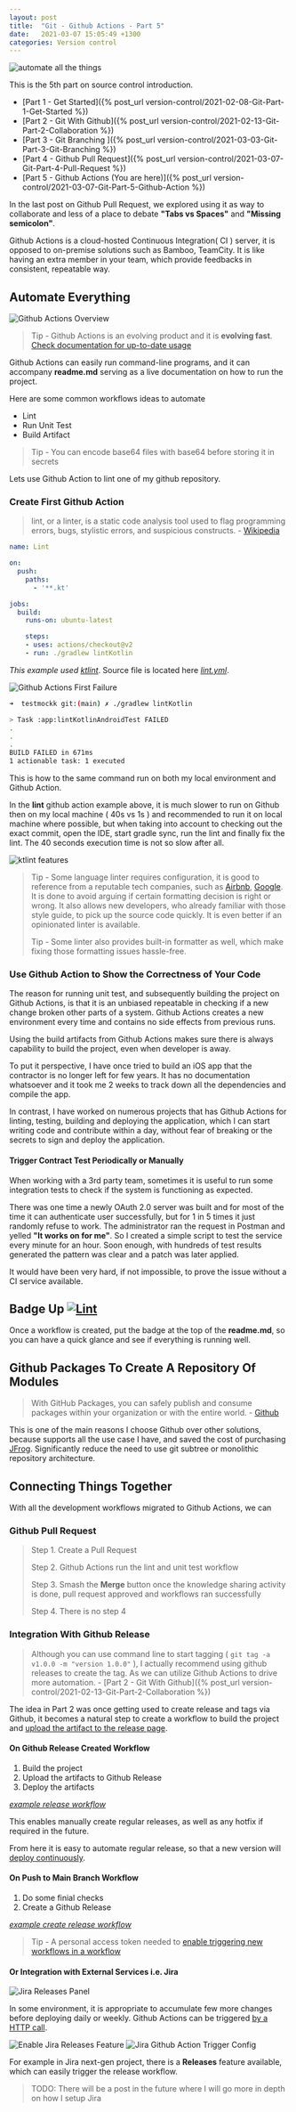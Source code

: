 ```yaml
---
layout: post
title:  "Git - Github Actions - Part 5"
date:   2021-03-07 15:05:49 +1300
categories: Version control
---
```


![automate all the things](/assets/git/github-automate-all-the-things.jpeg)

This is the 5th part on source control introduction.

* [Part 1 - Get Started]({% post_url version-control/2021-02-08-Git-Part-1-Get-Started %})
* [Part 2 - Git With Github]({% post_url version-control/2021-02-13-Git-Part-2-Collaboration %})
* [Part 3 - Git Branching ]({% post_url version-control/2021-03-03-Git-Part-3-Git-Branching %})
* [Part 4 - Github Pull Request]({% post_url version-control/2021-03-07-Git-Part-4-Pull-Request %})
* [Part 5 - Github Actions (You are here)]({% post_url version-control/2021-03-07-Git-Part-5-Github-Action %})

In the last post on Github Pull Request, we explored using it as way to collaborate and less of a place to debate **"Tabs vs Spaces"** and **"Missing semicolon"**.

Github Actions is a cloud-hosted Continuous Integration( CI ) server, it is opposed to on-premise solutions such as Bamboo, TeamCity. It is like having an extra member in your team, which provide feedbacks in consistent, repeatable way.

## Automate Everything

![Github Actions Overview](/assets/git/github-actions-overview.png)

> Tip - Github Actions is an evolving product and it is **evolving fast**. [Check documentation for up-to-date usage](https://docs.github.com/en/actions/reference/workflow-syntax-for-github-actions)

Github Actions can easily run command-line programs, and it can accompany **readme.md** serving as a live documentation on how to run the project.

Here are some common workflows ideas to automate

* Lint
* Run Unit Test
* Build Artifact

> Tip - You can encode base64 files with base64 before storing it in secrets

Lets use Github Action to lint one of my github repository.

### Create First Github Action

> lint, or a linter, is a static code analysis tool used to flag programming errors, bugs, stylistic errors, and suspicious constructs. - [Wikipedia](https://en.wikipedia.org/wiki/Lint_(software))

```yml
name: Lint

on:
  push:
    paths:
      - '**.kt'

jobs:
  build:
    runs-on: ubuntu-latest

    steps:
    - uses: actions/checkout@v2
    - run: ./gradlew lintKotlin
```

*This example used [ktlint](https://github.com/pinterest/ktlint)*. Source file is located here *[lint.yml](https://github.com/kaga/mockk-coverify-example/blob/main/.github/workflows/lint.yml)*.

![Github Actions First Failure](/assets/git/github-actions-first-failure.png)

```bash
➜  testmockk git:(main) ✗ ./gradlew lintKotlin

> Task :app:lintKotlinAndroidTest FAILED
.
.
.
BUILD FAILED in 671ms
1 actionable task: 1 executed
```

This is how to the same command run on both my local environment and Github Action.

In the **lint** github action example above, it is much slower to run on Github then on my local machine ( 40s vs 1s ) and recommended to run it on local machine where possible, but when taking into account to checking out the exact commit, open the IDE, start gradle sync, run the lint and finally fix the lint. The 40 seconds execution time is not so slow after all.

![ktlint features](/assets/git/git-linter-features.png)

> Tip - Some language linter requires configuration, it is good to reference from a reputable tech companies, such as [Airbnb](https://github.com/airbnb/javascript), [Google](https://google.github.io/styleguide/jsguide.html). It is done to avoid arguing if certain formatting decision is right or wrong. It also allows new developers, who already familiar with those style guide, to pick up the source code quickly. It is even better if an opinionated linter is available.
>
> Tip - Some linter also provides built-in formatter as well, which make fixing those formatting issues hassle-free.

### Use Github Action to Show the Correctness of Your Code

The reason for running unit test, and subsequently building the project on Github Actions, is that it is an unbiased repeatable in checking if a new change broken other parts of a system. Github Actions creates a new environment every time and contains no side effects from previous runs.

Using the build artifacts from Github Actions makes sure there is always capability to build the project, even when developer is away.

To put it perspective, I have once tried to build an iOS app that the contractor is no longer left for few years. It has no documentation whatsoever and it took me 2 weeks to track down all the dependencies and compile the app.

In contrast, I have worked on numerous projects that has Github Actions for linting, testing, building and deploying the application, which I can start writing code and contribute within a day, without fear of breaking or the secrets to sign and deploy the application.

#### Trigger Contract Test Periodically or Manually

When working with a 3rd party team, sometimes it is useful to run some integration tests to check if the system is functioning as expected.

There was one time a newly OAuth 2.0 server was built and for most of the time it can authenticate user successfully, but for 1 in 5 times it just randomly refuse to work. The administrator ran the request in Postman and yelled **"It works on for me"**. So I created a simple script to test the service every minute for an hour. Soon enough, with hundreds of test results generated the pattern was clear and a patch was later applied.

It would have been very hard, if not impossible, to prove the issue without a CI service available.

## Badge Up [![Lint](https://github.com/kaga/mockk-coverify-example/actions/workflows/lint.yml/badge.svg?branch=main)](https://github.com/kaga/mockk-coverify-example/actions/workflows/lint.yml)

Once a workflow is created, put the badge at the top of the **readme.md**, so you can have a quick glance and see if everything is running well.

## Github Packages To Create A Repository Of Modules

> With GitHub Packages, you can safely publish and consume packages within your organization or with the entire world. - [Github](https://github.com/features/packages)

This is one of the main reasons I choose Github over other solutions, because supports all the use case I have, and saved the cost of purchasing [JFrog](https://jfrog.com/). Significantly reduce the need to use git subtree or monolithic repository architecture.

## Connecting Things Together

With all the development workflows migrated to Github Actions, we can  

### Github Pull Request

> Step 1. Create a Pull Request
>
> Step 2. Github Actions run the lint and unit test workflow
>
> Step 3. Smash the **Merge** button once the knowledge sharing activity is done, pull request approved and workflows ran successfully
>
> Step 4. There is no step 4

### Integration With Github Release

> Although you can use command line to start tagging ( `git tag -a v1.0.0 -m "version 1.0.0"` ), I actually recommend using github releases to create the tag. As we can utilize Github Actions to drive more automation. - [Part 2 - Git With Github]({% post_url version-control/2021-02-13-Git-Part-2-Collaboration %})

The idea in Part 2 was once getting used to create release and tags via Github, it becomes a natural step to create a workflow to build the project and [upload the artifact to the release page](https://github.com/actions/upload-release-asset).

#### On Github Release Created Workflow

1. Build the project
1. Upload the artifacts to Github Release
1. Deploy the artifacts

*[example release workflow](https://github.com/kaga/react-vehicle-selector/blob/main/.github/workflows/publish.yml)*

This enables manually create regular releases, as well as any hotfix if required in the future.

From here it is easy to automate regular release, so that a new version will [deploy continuously](https://www.atlassian.com/continuous-delivery/principles/continuous-integration-vs-delivery-vs-deployment#:~:text=To%20put%20it%20simply%20continuous,except%20that%20releases%20happen%20automatically.).

#### On Push to **Main** Branch Workflow

1. Do some finial checks
1. Create a Github Release

*[example create release workflow](https://github.com/kaga/react-vehicle-selector/blob/main/.github/workflows/continuous-deployment.yml)*

> Tip - A personal access token needed to [enable triggering new workflows in a workflow](https://docs.github.com/en/actions/reference/events-that-trigger-workflows)

#### Or Integration with External Services i.e. Jira

![Jira Releases Panel](/assets/git/jira-releases-panel.png)

In some environment, it is appropriate to accumulate few more changes before deploying daily or weekly. Github Actions can be triggered [by a HTTP call](https://docs.github.com/en/rest/reference/actions#create-a-workflow-dispatch-event).

![Enable Jira Releases Feature](/assets/git/jira-releases-feature.png)
![Jira Github Action Trigger Config](/assets/git/jira-github-action-trigger.png)

For example in Jira next-gen project, there is a **Releases** feature available, which can easily trigger the release workflow.

> TODO: There will be a post in the future where I will go more in depth on how I setup Jira
